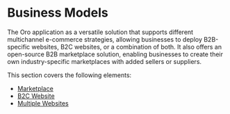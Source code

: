 <a id="concept-guide-business-models"></a>

# Business Models

The Oro application as a versatile solution that supports different multichannel e-commerce strategies, allowing businesses to deploy B2B-specific websites, B2C websites, or a combination of both. It also offers an open-source B2B marketplace solution, enabling businesses to create their own industry-specific marketplaces with added sellers or suppliers.

This section covers the following elements:

* [Marketplace](marketplace/index.md)
* [B2C Website](b2c/index.md)
* [Multiple Websites](websites/index.md)
